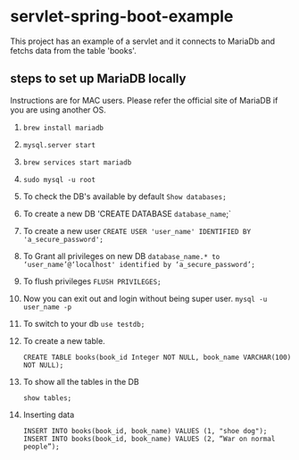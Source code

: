 # servlet-spring-boot-example

This project has an example of a servlet and it connects to MariaDb and fetchs data from the table 'books'.

## steps to set up MariaDB locally

Instructions are for MAC users. Please refer the official site of MariaDB if you are using another OS.

1. `brew install mariadb`
2. `mysql.server start`
3. `brew services start mariadb`
4. `sudo mysql -u root`
5. To check the DB's available by default `Show databases;`
6. To create a new DB 'CREATE DATABASE `database_name`;`
7. To create a new user `CREATE USER 'user_name' IDENTIFIED BY 'a_secure_password';`
8. To Grant all privileges on new DB   `database_name.* to ‘user_name’@‘localhost' identified by ‘a_secure_password’;`
9. To flush privileges `FLUSH PRIVILEGES;`
10. Now you can exit out and login without being super user. `mysql -u user_name -p`

11. To switch to your db `use testdb;`
12. To create a new table. 

    `CREATE TABLE books(book_id Integer NOT NULL, book_name VARCHAR(100) NOT NULL);`
13. To show all the tables in the DB 
   
    `show tables;`
14. Inserting data 

    `INSERT INTO books(book_id, book_name) VALUES (1, "shoe dog");
     INSERT INTO books(book_id, book_name) VALUES (2, “War on normal people”);`
